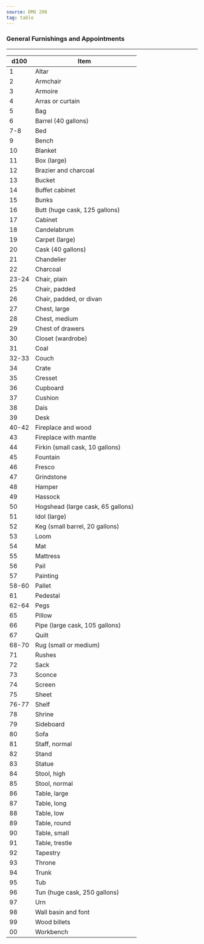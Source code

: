 ```yaml
---
source: DMG 298
tag: table
---
```


### General Furnishings and Appointments
---
|d100|Item|
|----|------------|
|1|Altar|
|2|Armchair|
|3|Armoire|
|4|Arras or curtain|
|5|Bag|
|6|Barrel (40 gallons)|
|7-8|Bed|
|9|Bench|
|10|Blanket|
|11|Box (large)|
|12|Brazier and charcoal|
|13|Bucket|
|14|Buffet cabinet|
|15|Bunks|
|16|Butt (huge cask, 125 gallons)|
|17|Cabinet|
|18|Candelabrum|
|19|Carpet (large)|
|20|Cask (40 gallons)|
|21|Chandelier|
|22|Charcoal|
|23-24|Chair, plain|
|25|Chair, padded|
|26|Chair, padded, or divan|
|27|Chest, large|
|28|Chest, medium|
|29|Chest of drawers|
|30|Closet (wardrobe)|
|31|Coal|
|32-33|Couch|
|34|Crate|
|35|Cresset|
|36|Cupboard|
|37|Cushion|
|38|Dais|
|39|Desk|
|40-42|Fireplace and wood|
|43|Fireplace with mantle|
|44|Firkin (small cask, 10 gallons)|
|45|Fountain|
|46|Fresco|
|47|Grindstone|
|48|Hamper|
|49|Hassock|
|50|Hogshead (large cask, 65 gallons)|
|51|Idol (large)|
|52|Keg (small barrel, 20 gallons)|
|53|Loom|
|54|Mat|
|55|Mattress|
|56|Pail|
|57|Painting|
|58-60|Pallet|
|61|Pedestal|
|62-64|Pegs|
|65|Pillow|
|66|Pipe (large cask, 105 gallons)|
|67|Quilt|
|68-70|Rug (small or medium)|
|71|Rushes|
|72|Sack|
|73|Sconce|
|74|Screen|
|75|Sheet|
|76-77|Shelf|
|78|Shrine|
|79|Sideboard|
|80|Sofa|
|81|Staff, normal|
|82|Stand|
|83|Statue|
|84|Stool, high|
|85|Stool, normal|
|86|Table, large|
|87|Table, long|
|88|Table, low|
|89|Table, round|
|90|Table, small|
|91|Table, trestle|
|92|Tapestry|
|93|Throne|
|94|Trunk|
|95|Tub|
|96|Tun (huge cask, 250 gallons)|
|97|Urn|
|98|Wall basin and font|
|99|Wood billets|
|00|Workbench|

